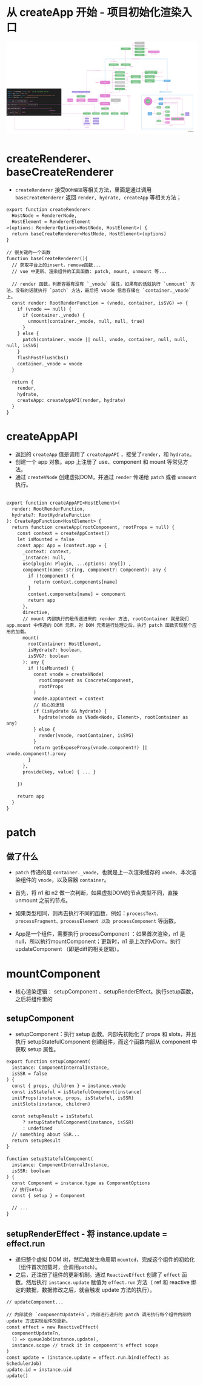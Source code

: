 # 从 createApp 开始 - 项目初始化渲染入口

![](/image/87c231e622f276fc30cc573f3c41955.png)

# createRenderer、baseCreateRenderer
- `createRenderer` 接受`DOM编辑`等相关方法，里面是通过调用 `baseCreateRenderer` 返回 `render, hydrate, createApp` 等相关方法；
```JS
export function createRenderer<
  HostNode = RendererNode,
  HostElement = RendererElement
>(options: RendererOptions<HostNode, HostElement>) {
  return baseCreateRenderer<HostNode, HostElement>(options)
}

// 很关键的一个函数
function baseCreateRenderer(){
  // 获取平台上的insert，remove函数...
  // vue 中更新、渲染组件的工具函数: patch, mount, unmount 等...

  // render 函数，判断容器有没有 `_vnode` 属性，如果有的话就执行 `unmount` 方法，没有的话就执行 `patch` 方法，最后把 vnode 信息存储在 `container._vnode` 上。
  const render: RootRenderFunction = (vnode, container, isSVG) => {
    if (vnode == null) {
      if (container._vnode) {
        unmount(container._vnode, null, null, true)
      }
    } else {
      patch(container._vnode || null, vnode, container, null, null, null, isSVG)
    }
    flushPostFlushCbs()
    container._vnode = vnode
  }

  return {
    render,
    hydrate,
    createApp: createAppAPI(render, hydrate)
  }
}
```

# createAppAPI

- 返回的 `createApp` 值是调用了 `createAppAPI` ，接受了`render`，和 `hydrate`。
- 创建一个 app 对象。app 上注册了 use、component 和 mount 等常见方法。
- 通过 `createVNode` 创建虚拟DOM，并通过 `render` 传递给 `patch` 或者 `unmount` 执行。
```JS

export function createAppAPI<HostElement>(
  render: RootRenderFunction,
  hydrate?: RootHydrateFunction
): CreateAppFunction<HostElement> {
  return function createApp(rootComponent, rootProps = null) {
    const context = createAppContext()
    let isMounted = false
    const app: App = (context.app = {
      _context: context,
      _instance: null,
      use(plugin: Plugin, ...options: any[]) ,
      component(name: string, component?: Component): any {
        if (!component) {
          return context.components[name]
        }
        context.components[name] = component
        return app
      },
      directive,
      // mount 内部执行的是传递进来的 render 方法, rootContainer 就是我们 app.mount 中传递的 DOM 元素，对 DOM 元素进行处理之后，执行 patch 函数实现整个应用的加载。
      mount(
        rootContainer: HostElement,
        isHydrate?: boolean,
        isSVG?: boolean
      ): any {
        if (!isMounted) {
          const vnode = createVNode(
            rootComponent as ConcreteComponent,
            rootProps
          )
          vnode.appContext = context
          // 核心的逻辑
          if (isHydrate && hydrate) {
            hydrate(vnode as VNode<Node, Element>, rootContainer as any)
          } else {
            render(vnode, rootContainer, isSVG)
          }
          return getExposeProxy(vnode.component!) || vnode.component!.proxy
        }
      },
      provide(key, value) { ... }

    })

    return app
  }
}
```

# patch

## 做了什么
- `patch` 传递的是 `container._vnode`，也就是上一次渲染缓存的 `vnode`、本次渲染组件的 `vnode`，以及容器 `container`。
- 首先，将 n1 和 n2 做一次判断，如果虚拟DOM的节点类型不同，直接 unmount 之前的节点。
- 如果类型相同，则再去执行不同的函数，例如：`processText、processFragment、processElement 以及 processComponent` 等函数。

- App是一个组件，需要执行 processComponent ：如果首次渲染，n1 是null，所以执行mountComponent；更新时，n1 是上次的vDom，执行 updateComponent （即是diff的相关逻辑）。

# mountComponent
- 核心渲染逻辑： setupComponent 、setupRenderEffect。执行setup函数，之后将组件里的

## setupComponent
- setupComponent：执行 setup 函数。内部先初始化了 props 和 slots，并且执行 setupStatefulComponent 创建组件，而这个函数内部从 component 中获取 setup 属性。
```JS
export function setupComponent(
  instance: ComponentInternalInstance,
  isSSR = false
) {
  const { props, children } = instance.vnode
  const isStateful = isStatefulComponent(instance)
  initProps(instance, props, isStateful, isSSR)
  initSlots(instance, children)

  const setupResult = isStateful
      ? setupStatefulComponent(instance, isSSR)
      : undefined
  // something about SSR...
  return setupResult
}

function setupStatefulComponent(
  instance: ComponentInternalInstance,
  isSSR: boolean
) {
  const Component = instance.type as ComponentOptions
  // 执行setup
  const { setup } = Component

  // ...
}
```
## setupRenderEffect - 将 instance.update = effect.run

  - 递归整个虚拟 DOM 树，然后触发生命周期 `mounted`，完成这个组件的初始化（组件首次加载时，会调用`patch`）。
  - 之后，还注册了组件的更新机制。通过 `ReactiveEffect` 创建了 `effect` 函数。然后执行 `instance.update` 赋值为 `effect.run` 方法（ ref 和 reactive 绑定的数据，数据修改之后，就会触发 update 方法的执行）。
  ```JS
  // updateComponent...

  // 内部就会 `componentUpdateFn`，内部进行递归的 patch 调用执行每个组件内部的 update 方法实现组件的更新。
  const effect = new ReactiveEffect(
    componentUpdateFn,
    () => queueJob(instance.update),
    instance.scope // track it in component's effect scope
  )
  const update = (instance.update = effect.run.bind(effect) as SchedulerJob)
  update.id = instance.uid
  update()
  ```